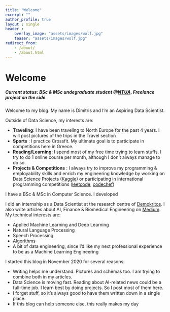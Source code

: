 ```yaml
---
title: "Welcome"
excerpt: ""
author_profile: true
layout : single
header :
    overlay_image: "assets/images/wolf.jpg"
    teaser: "assets/images/wolf.jpg"
redirect_from:
    - /about/
    - /about.html
---
```

# Welcome
##### Current status: BSc & MSc undegraduate student @[NTUA](https://www.ece.ntua.gr/en). Freelance project on the side

Welcome to my blog. My name is Dimitris and I’m an Aspiring Data Scientist.


Outside of Data Science, my interests are:

* **Traveling**: I have been traveling to North Europe for the past 4 years. I will post pictures of the trips in the Travel section
* **Sports** : I practice Crossfit. My ultimate goal is to participate in competitions here in Greece.
* **Reading/Learning**: I spend most of my free time trying to learn stuffs. I try to do 1 online course per month, although I don’t always manage to do so.
* **Projects & Competitions** : I always try to improve my programming & employability skills and enrich my engineering knowledge by working on Data Science Projects ([Kaggle](kaggle.com)) or participating in international programming competitions ([leetcode](leetcode.com), [codechef](codechef.com))

I have a BSc & MSc in Computer Science. I developed



I did an internship as a Data Scientist at the research centre of [Demokritos](https://www.iit.demokritos.gr/). I also write articles about AI, Finance & Biomedical Engineering on [Medium](https://medium.com/@dimitrisgeorgiou).
My technical interests are:
* Applied Machine Learning and Deep Learning
* Natural Language Processing
* Speech Processing
* Algorithms
* A bit of data engineering, since I’d like my next professional experience to be as a Machine Learning Engineering


I started this blog in November 2020 for several reasons:
* Writing helps me understand. Pictures and schemas too. I am trying to combine both in my articles.
* Data Science is moving fast. Reading about AI-related news could be a full-time job. I learn best by doing projects. So I post most of them here.
* I forget stuff, so it’s always good to have them written down in a single place.
* If this blog can help someone else, this really makes my day
